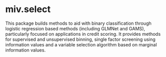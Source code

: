 # miv.select

This package builds methods to aid with binary classification through logistic regression based methods (including GLMNet and GAMS), particularly focused on applications in credit scoring. It provides methods for supervised and unsupervised binning, single factor screening using information values and a variable selection algorithm based on marginal information values.
